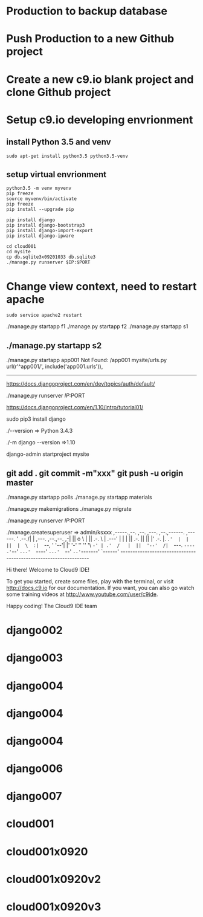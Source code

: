 # Production to backup database

# Push Production to a new Github project

# Create a new c9.io blank project and clone Github project

# Setup c9.io developing envrionment
## install Python 3.5 and venv 

    sudo apt-get install python3.5 python3.5-venv

## setup virtual envrionment

    python3.5 -m venv myvenv
    pip freeze
    source myvenv/bin/activate
    pip freeze
    pip install --upgrade pip
    
    pip install django
    pip install django-bootstrap3
    pip install django-import-export
    pip install django-ipware
    
    cd cloud001
    cd mysite
    cp db.sqlite3x09201033 db.sqlite3
    ./manage.py runserver $IP:$PORT
    
# Change view context, need to restart apache
    sudo service apache2 restart

./manage.py startapp f1
./manage.py startapp f2
./manage.py startapp s1

./manage.py startapp s2
--------------------------------------------
./manage.py startapp app001
  Not Found: /app001
    mysite/urls.py
      url(r'^app001/', include('app001.urls')),


---------------------------------------------




https://docs.djangoproject.com/en/dev/topics/auth/default/

./manage.py runserver $IP:$PORT


https://docs.djangoproject.com/en/1.10/intro/tutorial01/

sudo pip3 install django

./--version
=> Python 3.4.3

./-m django --version
=>1.10

django-admin startproject mysite

git add .
git commit -m"xxx"
git push -u origin master
-----------------
./manage.py startapp polls
./manage.py startapp materials


./manage.py makemigrations
./manage.py migrate

./manage.py runserver $IP:$PORT



./manage.createsuperuser
=> admin/ksxxx
     ,-----.,--.                  ,--. ,---.   ,--.,------.  ,------.
    '  .--./|  | ,---. ,--.,--. ,-|  || o   \  |  ||  .-.  \ |  .---'
    |  |    |  || .-. ||  ||  |' .-. |`..'  |  |  ||  |  \  :|  `--, 
    '  '--'\|  |' '-' ''  ''  '\ `-' | .'  /   |  ||  '--'  /|  `---.
     `-----'`--' `---'  `----'  `---'  `--'    `--'`-------' `------'
    ----------------------------------------------------------------- 


Hi there! Welcome to Cloud9 IDE!

To get you started, create some files, play with the terminal,
or visit http://docs.c9.io for our documentation.
If you want, you can also go watch some training videos at
http://www.youtube.com/user/c9ide.

Happy coding!
The Cloud9 IDE team

# django002
# django003
# django004
# django004
# django004
# django006
# django007
# cloud001
# cloud001x0920
# cloud001x0920v2
# cloud001x0920v3
